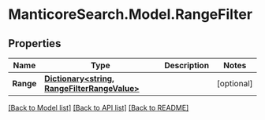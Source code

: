 # ManticoreSearch.Model.RangeFilter

## Properties

Name | Type | Description | Notes
------------ | ------------- | ------------- | -------------
**Range** | [**Dictionary&lt;string, RangeFilterRangeValue&gt;**](RangeFilterRangeValue.md) |  | [optional] 

[[Back to Model list]](../README.md#documentation-for-models) [[Back to API list]](../README.md#documentation-for-api-endpoints) [[Back to README]](../README.md)

